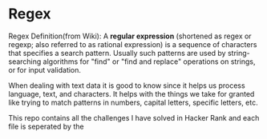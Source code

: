 # Regex

Regex Definition(from Wiki): A **regular expression** (shortened as regex or regexp; also referred to as rational expression) is a sequence of characters that specifies a search pattern. Usually such patterns are used by string-searching algorithms for "find" or "find and replace" operations on strings, or for input validation.

When dealing with text data it is good to know since it helps us process language, text, and characters. It helps with the things we take for granted like trying to match patterns in numbers, capital letters, specific letters, etc.

This repo contains all the challenges I have solved in Hacker Rank and each file is seperated by the 
